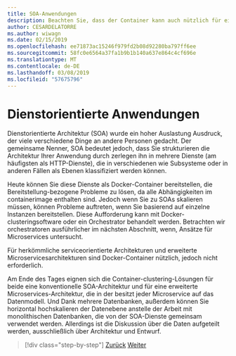 ```yaml
---
title: SOA-Anwendungen
description: Beachten Sie, dass der Container kann auch nützlich für eine Bereitstellungsoption SOA-Anwendungen sein.
author: CESARDELATORRE
ms.author: wiwagn
ms.date: 02/15/2019
ms.openlocfilehash: ee71873ac15246f979fd2b08d92280ba797ff6ee
ms.sourcegitcommit: 58fc0e6564a37fa1b9b1b140a637e864c4cf696e
ms.translationtype: MT
ms.contentlocale: de-DE
ms.lasthandoff: 03/08/2019
ms.locfileid: "57675796"
---
```

# <a name="service-oriented-applications"></a>Dienstorientierte Anwendungen

Dienstorientierte Architektur (SOA) wurde ein hoher Auslastung Ausdruck, der viele verschiedene Dinge an andere Personen gedacht. Der gemeinsame Nenner, SOA bedeutet jedoch, dass Sie strukturieren die Architektur Ihrer Anwendung durch zerlegen ihn in mehrere Dienste (am häufigsten als HTTP-Dienste), die in verschiedenen wie Subsysteme oder in anderen Fällen als Ebenen klassifiziert werden können.

Heute können Sie diese Dienste als Docker-Container bereitstellen, die Bereitstellung-bezogene Probleme zu lösen, da alle Abhängigkeiten im containerimage enthalten sind. Jedoch wenn Sie zu SOAs skalieren müssen, können Probleme auftreten, wenn Sie basierend auf einzelne Instanzen bereitstellen. Diese Aufforderung kann mit Docker-clusteringsoftware oder ein Orchestrator behandelt werden. Betrachten wir orchestratoren ausführlicher im nächsten Abschnitt, wenn, Ansätze für Microservices untersucht.

Für herkömmliche serviceorientierte Architekturen und erweiterte Microservicesarchitekturen sind Docker-Container nützlich, jedoch nicht erforderlich.

Am Ende des Tages eignen sich die Container-clustering-Lösungen für beide eine konventionelle SOA-Architektur und für eine erweiterte Microservices-Architektur, die in der besitzt jeder Microservice auf das Datenmodell. Und Dank mehrere Datenbanken, außerdem können Sie horizontal hochskalieren der Datenebene anstelle der Arbeit mit monolithischen Datenbanken, die von der SOA-Dienste gemeinsam verwendet werden. Allerdings ist die Diskussion über die Daten aufgeteilt werden, ausschließlich über Architektur und Entwurf.

>[!div class="step-by-step"]
>[Zurück](state-and-data-in-docker-applications.md)
>[Weiter](orchestrate-high-scalability-availability.md)

